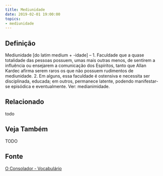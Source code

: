 ```yaml
---
title: Mediunidade
date: 2019-02-01 19:00:00
topics:
- mediunidade
---
```


## Definição
Mediunidade [do latim medium + -idade] – 1. Faculdade que a quase totalidade
das pessoas possuem, umas mais outras menos, de sentirem a influência ou
ensejarem a comunicação dos Espíritos, tanto que Allan Kardec afirma serem
raros os que não possuem rudimentos de mediunidade. 2. Em alguns, essa
faculdade é ostensiva e necessita ser disciplinada, educada; em outros,
permanece latente, podendo manifestar-se episódica e eventualmente. Ver:
medianimidade.

## Relacionado
todo

## Veja Também
TODO

## Fonte
[O Consolador - Vocabulário](http://www.oconsolador.com.br/linkfixo/vocabulario/principal.html)
